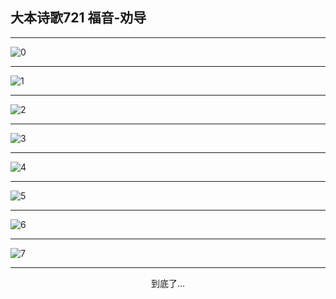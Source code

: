 
## 大本诗歌721 福音-劝导
        
<div id="aplayer0"></div>

<div id="aplayer1"></div>

<div id="aplayer2"></div>

---

<img alt="0" data-original="https://cdn.jsdelivr.net/gh/k34869/shi/data/d0721/0">

---

<img alt="1" data-original="https://cdn.jsdelivr.net/gh/k34869/shi/data/d0721/1">

---

<img alt="2" data-original="https://cdn.jsdelivr.net/gh/k34869/shi/data/d0721/2">

---

<img alt="3" data-original="https://cdn.jsdelivr.net/gh/k34869/shi/data/d0721/3">

---

<img alt="4" data-original="https://cdn.jsdelivr.net/gh/k34869/shi/data/d0721/4">

---

<img alt="5" data-original="https://cdn.jsdelivr.net/gh/k34869/shi/data/d0721/5">

---

<img alt="6" data-original="https://cdn.jsdelivr.net/gh/k34869/shi/data/d0721/6">

---

<img alt="7" data-original="https://cdn.jsdelivr.net/gh/k34869/shi/data/d0721/7">

---

<p style="text-align: center">到底了...</p>

<script src="/js/dist-view.js"></script>

<script>
MAIN.id = 'd0721';
        
const ap0 = new APlayer({
    container: document.getElementById('aplayer0'),
    volume: 1,
    loop: 'none',
    preload: 'none',
    audio: [{
        name: '大本诗歌721.mp3',
        artist: '大本诗歌',
        url: 'https://res.wx.qq.com/voice/getvoice?mediaid=MzI0NTk3MDM5M18yMjQ3NDk3MjI1',
        cover: '/favicon'
    }]
});
const ap1 = new APlayer({
    container: document.getElementById('aplayer1'),
    volume: 1,
    loop: 'none',
    preload: 'none',
    audio: [{
        name: '大本诗歌721第一节领唱.mp3',
        artist: '大本诗歌',
        url: 'https://res.wx.qq.com/voice/getvoice?mediaid=MzI0NTk3MDM5M18yMjQ3NDk3MjI2',
        cover: '/favicon'
    }]
});
const ap2 = new APlayer({
    container: document.getElementById('aplayer2'),
    volume: 1,
    loop: 'none',
    preload: 'none',
    audio: [{
        name: '大本诗歌721教唱版.mp3',
        artist: '大本诗歌',
        url: 'https://res.wx.qq.com/voice/getvoice?mediaid=MzI0NTk3MDM5M18yMjQ3NDk3MjI3',
        cover: '/favicon'
    }]
});
</script>
